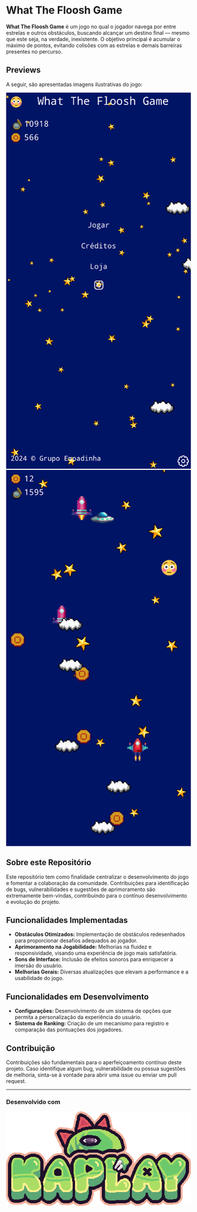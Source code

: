 # What The Floosh Game

**What The Floosh Game** é um jogo no qual o jogador navega por entre estrelas e outros obstáculos, buscando alcançar um destino final — mesmo que este seja, na verdade, inexistente. O objetivo principal é acumular o máximo de pontos, evitando colisões com as estrelas e demais barreiras presentes no percurso.

## Previews

A seguir, são apresentadas imagens ilustrativas do jogo:

![Preview 1](screenshots/preview1.png)  
![Preview 2](screenshots/preview2.png)

## Sobre este Repositório

Este repositório tem como finalidade centralizar o desenvolvimento do jogo e fomentar a colaboração da comunidade. Contribuições para identificação de bugs, vulnerabilidades e sugestões de aprimoramento são extremamente bem-vindas, contribuindo para o contínuo desenvolvimento e evolução do projeto.

## Funcionalidades Implementadas

- **Obstáculos Otimizados:** Implementação de obstáculos redesenhados para proporcionar desafios adequados ao jogador.
- **Aprimoramento na Jogabilidade:** Melhorias na fluidez e responsividade, visando uma experiência de jogo mais satisfatória.
- **Sons de Interface:** Inclusão de efeitos sonoros para enriquecer a imersão do usuário.
- **Melhorias Gerais:** Diversas atualizações que elevam a performance e a usabilidade do jogo.

## Funcionalidades em Desenvolvimento

- **Configurações:** Desenvolvimento de um sistema de opções que permita a personalização da experiência do usuário.
- **Sistema de Ranking:** Criação de um mecanismo para registro e comparação das pontuações dos jogadores.

## Contribuição

Contribuições são fundamentais para o aperfeiçoamento contínuo deste projeto. Caso identifique algum bug, vulnerabilidade ou possua sugestões de melhoria, sinta-se à vontade para abrir uma issue ou enviar um pull request.

---

### Desenvolvido com
![Kaplay banner](/public/branding/kaplay-logo-dino.BP3dHtLX.webp)
